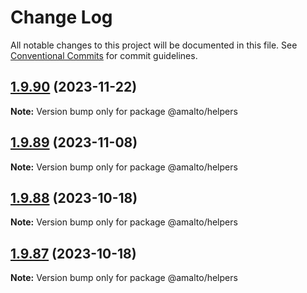# Change Log

All notable changes to this project will be documented in this file.
See [Conventional Commits](https://conventionalcommits.org) for commit guidelines.

## [1.9.90](https://github.com/amalto/platform6-ui-components/compare/@amalto/helpers@1.9.89...@amalto/helpers@1.9.90) (2023-11-22)

**Note:** Version bump only for package @amalto/helpers

## [1.9.89](https://github.com/amalto/platform6-ui-components/compare/@amalto/helpers@1.9.88...@amalto/helpers@1.9.89) (2023-11-08)

**Note:** Version bump only for package @amalto/helpers

## [1.9.88](https://github.com/amalto/platform6-ui-components/compare/@amalto/helpers@1.9.87...@amalto/helpers@1.9.88) (2023-10-18)

**Note:** Version bump only for package @amalto/helpers

## [1.9.87](https://github.com/amalto/platform6-ui-components/compare/@amalto/helpers@1.9.86...@amalto/helpers@1.9.87) (2023-10-18)

**Note:** Version bump only for package @amalto/helpers

